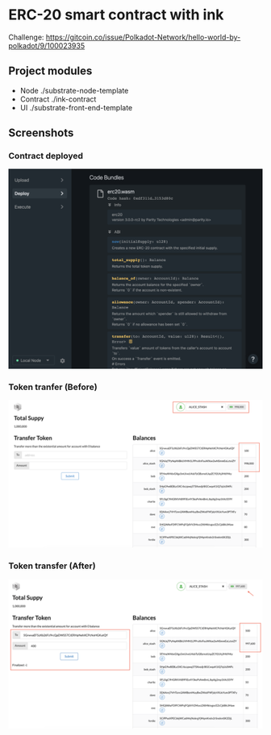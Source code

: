 # ERC-20 smart contract with ink

Challenge: https://gitcoin.co/issue/Polkadot-Network/hello-world-by-polkadot/9/100023935

## Project modules

- Node ./substrate-node-template
- Contract ./ink-contract
- UI ./substrate-front-end-template

## Screenshots

### Contract deployed

![](./res/erc20-contract-deployed.png)

### Token tranfer (Before)

![](./res/token-transfer-before.png)

### Token transfer (After)

![](./res/token-transfer-after.png)
